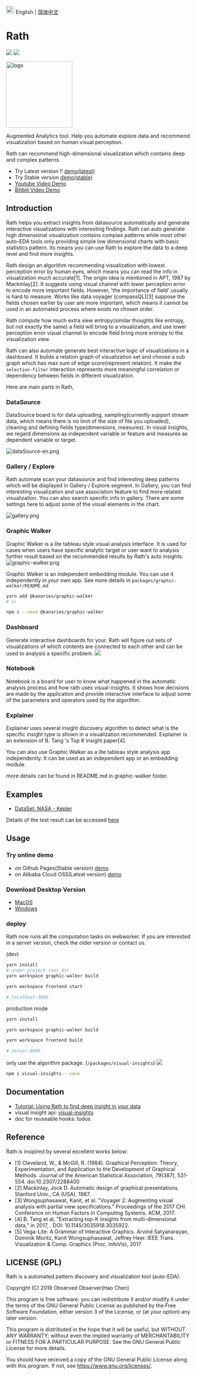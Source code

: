 <img src="https://ch-resources.oss-cn-shanghai.aliyuncs.com/images/lang-icons/icon128px.png" width="22px" /> English | [简体中文](./README.zh-CN.md)

# Rath

![](https://travis-ci.org/ObservedObserver/visual-insights.svg?branch=master)
![](https://img.shields.io/github/license/ObservedObserver/showme)


<img src="https://ch-rath.oss-ap-northeast-1.aliyuncs.com/assets/kanaries-light-bg.png" alt="logo" width="180px" style="" />

Augmented Analytics tool. Help you automate explore data and recommend visualization based on human visual perception.


Rath can recommend high-dimensional visualization which contains deep and complex patterns.

+ Try Latest version !! [demo(latest)](https://ch-rath.oss-ap-northeast-1.aliyuncs.com/)
+ Try Stable version [demo(stable)](https://kanaries.github.io/Rath/)
+ [Youtube Video Demo](https://www.youtube.com/watch?v=o3_PH1Cbql4)
+ [Bilibili Video Demo](https://www.bilibili.com/video/av82089992/)

## Introduction

Rath helps you extract insights from datasource automatically and generate interactive visualizations with interesting findings. Rath can auto generate high dimensional visualization contains complex patterns while most other auto-EDA tools only providing simple low dimensional charts with basic statistics pattern. Its means you can use Rath to explore the data to a deep level and find more insights.

Rath design an algorithm recommending visualization with lowest perception error by human eyes, which means you can read the info in visualization much accurate[1]. The origin idea is mentioned in APT, 1987 by Mackinlay[2]. It suggests using visual channel with lower perception error to encode more important fields. However, 'the importance of field' usually is hard to measure. Works like data voyager (compassQL)[3] suppose the fields chosen earlier by user are more important, which means it cannot be used in an automated process where exists no chosen order.

Rath compute how much extra view entropy(similar thoughts like entropy, but not exactly the same) a field will bring to a visualization, and use lower perception error visual channel to encode field bring more entropy to the visualization view.

Rath can also automate generate best interactive logic of visualizations in a dashboard. It builds a relation graph of visualization set and choose a sub graph which has max sum of edge score(represent relation). It make the `selection-filter` interaction represents more meaningful correlation or dependency between fields in different visualization.

Here are main parts in Rath,

### DataSource
DataSource board is for data uploading, sampling(currently support stream data, which means there is no limit of the size of file you uploaded), cleaning and defining fields type(dimensions, measures). In visual insights, we regard dimensions as independent variable or feature and measures as dependent variable or target.

![dataSource-en.png](https://ch-resources.oss-cn-shanghai.aliyuncs.com/kanaries/Rath-Demos/dataSource-en.png)

### Gallery / Explore
Rath automate scan your datasource and find interesting deep patterns which will be displayed in Gallery / Explore segment.
 In Gallery, you can find interesting visualization and use association feature to find more related visualization. You can also search specific info in gallery. There are some settings here to adjust some of the visual elements in the chart.

![gallery.png](https://ch-resources.oss-cn-shanghai.aliyuncs.com/kanaries/Rath-Demos/explore-en.png)

### Graphic Walker
Graphic Walker is a lite tableau style visual analysis interface. It is used for cases when users have specific analytic target or user want to analysis further result based on the recommended results by Rath's auto insights.
![graphic-walker.png](https://ch-resources.oss-cn-shanghai.aliyuncs.com/kanaries/Rath-Demos/graphic-walker-en.png)

Graphic Walker is an independent embedding module. You can use it independently in your own app. See more details in `packages/graphic-walker/README.md`

```bash
yarn add @kanaries/graphic-walker
# or

npm i --save @kanaries/graphic-walker
```

### Dashboard
Generate interactive dashboards for your. Rath will figure out sets of visualizations of which contents are connected to each other and can be used to analysis a specific problem.
![](https://ch-resources.oss-cn-shanghai.aliyuncs.com/kanaries/Rath-Demos/dashboard-en.png)

### Notebook
Notebook is a board for user to know what happened in the automatic analysis process and how rath uses visual-insights. It shows how decisions are made by the application and provide interactive interface to adjust some of the parameters and operators used by the algorithm.

### Explainer
Explainer uses several insight discovery algorithm to detect what is the specific insight type is shown in a visualization recommended. Explainer is an extension of B. Tang 's Top K insight paper[4].


You can also use Graphic Walker as a lite tableau style analysis app independently. It can be used as an independent app or an embedding module.

more details can be found in README.md in graphic-walker folder.

## Examples

+ [DataSet: NASA - Kepler](https://www.kaggle.com/nasa/kepler-exoplanet-search-results)

Details of the test result can be accessed [here](https://www.yuque.com/chenhao-sv93h/umv780/mbs440)



## Usage

### Try online demo
+ on Github Pages(Stable version) [demo](https://kanaries.github.io/Rath/)
+ on Alibaba Cloud OSS(Latest version) [demo](https://ch-rath.oss-ap-northeast-1.aliyuncs.com/)

### Download Desktop Version
- [MacOS](https://ch-resources.oss-cn-shanghai.aliyuncs.com/downloads/rath/Kanaries%20Rath-0.1.0.dmg)
- [Windows](https://ch-resources.oss-cn-shanghai.aliyuncs.com/downloads/rath/Kanaries%20Rath-0.1.0-win.zip)

### deploy

Rath now runs all the computation tasks on webworker. If you are interested in a server version, check the older version or contact us.

(dev)
```bash
yarn install
# under project root dir
yarn workspace graphic-walker build

yarn workspace frontend start

# localhost:3000
```

production mode
```bash
yarn install

yarn workspace graphic-walker build

yarn workspace frontend build

# server:8000
```

only use the algorithm package. (`/packages/visual-insights`) ![](https://img.shields.io/npm/v/visual-insights?color=blue)
```bash
npm i visual-insights --save
```

## Documentation
+ [Tutorial: Using Rath to find deep insight in your data](https://www.yuque.com/docs/share/3f32e044-3530-4ebe-9b01-287bfbdb7ce0?#)
+ visual insight api: [visual-insights](https://github.com/Kanaries/visual-insights/blob/master/README.md)
+ doc for reuseable hooks: todos

## Reference

Rath is insipired by several excellent works below:
+ [1] Cleveland, W., & McGill, R. (1984). Graphical Perception: Theory, Experimentation, and Application to the Development of Graphical Methods. Journal of the American Statistical Association, 79(387), 531-554. doi:10.2307/2288400
+ [2] Mackinlay, Jock D. Automatic design of graphical presentations. Stanford Univ., CA (USA), 1987.
+ [3] Wongsuphasawat, Kanit, et al. "Voyager 2: Augmenting visual analysis with partial view specifications." Proceedings of the 2017 CHI Conference on Human Factors in Computing Systems. ACM, 2017.
+ [4] B. Tang et al, "Extracting top-K insights from multi-dimensional data," in 2017, . DOI: 10.1145/3035918.3035922.
+ [5] Vega-Lite: A Grammar of Interactive Graphics. Arvind Satyanarayan, Dominik Moritz, Kanit Wongsuphasawat, Jeffrey Heer. IEEE Trans. Visualization & Comp. Graphics (Proc. InfoVis), 2017

## LICENSE (GPL)
Rath is a automated pattern discovery and visualization tool (auto-EDA).

Copyright (C) 2019 Observed Observer(Hao Chen)

This program is free software: you can redistribute it and/or modify it under the terms of the GNU General Public License as published by the Free Software Foundation, either version 3 of the License, or (at your option) any later version.

This program is distributed in the hope that it will be useful, but WITHOUT ANY WARRANTY; without even the implied warranty of MERCHANTABILITY or FITNESS FOR A PARTICULAR PURPOSE. See the GNU General Public License for more details.

You should have received a copy of the GNU General Public License along with this program. If not, see https://www.gnu.org/licenses/.